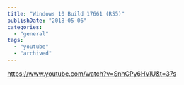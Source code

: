 ```yaml
---
title: "Windows 10 Build 17661 (RS5)"
publishDate: "2018-05-06"
categories: 
  - "general"
tags: 
  - "youtube"
  - "archived"
---
```


https://www.youtube.com/watch?v=SnhCPy6HVlU&t=37s
